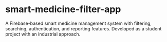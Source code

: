 # smart-medicine-filter-app
A Firebase-based smart medicine management system with filtering, searching, authentication, and reporting features. Developed as a student project with an industrial approach.
